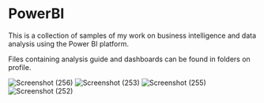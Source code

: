 # PowerBI
This is a collection of samples of my work on business intelligence and data analysis using the Power BI platform.

Files containing analysis guide and dashboards can be found in folders on profile.

![Screenshot (256)](https://user-images.githubusercontent.com/69630002/163276686-aed498e2-6bc2-4849-847a-585c166af5c8.png)
![Screenshot (253)](https://user-images.githubusercontent.com/69630002/163276753-733ab25f-6b27-4d54-9905-d34aedf6c121.png)
![Screenshot (255)](https://user-images.githubusercontent.com/69630002/163276772-532915d6-e58c-494a-8cce-ec54256df0d8.png)
![Screenshot (252)](https://user-images.githubusercontent.com/69630002/163276788-c40fdc51-9140-4eb4-835a-84e909569f5e.png)
